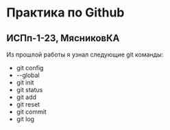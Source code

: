# Практика по Github
## ИСПп-1-23, МясниковКА
Из прошлой работы я узнал следующие git команды:
* git config
* --global
* git init
* git status
* git add
* git reset
* git commit
* git log
